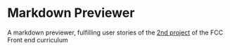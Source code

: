 # Markdown Previewer

A markdown previewer, fulfilling user stories of the [2nd project](https://www.freecodecamp.org/learn/front-end-libraries/front-end-libraries-projects/build-a-markdown-previewer) of the FCC Front end curriculum


